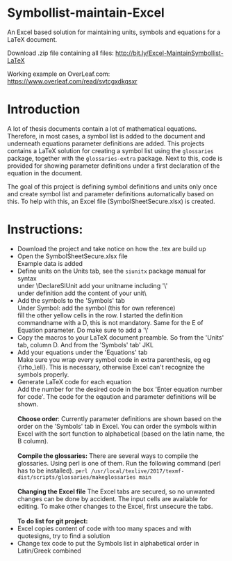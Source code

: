 # Symbollist-maintain-Excel
An Excel based solution for maintaining units, symbols and equations for a LaTeX document.

Download .zip file containing all files: http://bit.ly/Excel-MaintainSymbollist-LaTeX

Working example on OverLeaf.com: https://www.overleaf.com/read/svtcgxdkqsxr

# Introduction
A lot of thesis documents contain a lot of mathematical equations. Therefore, in most cases, a symbol list is added to the document and underneath equations parameter definitions are added.
This projects contains a LaTeX solution for creating a symbol list using the `glossaries` package, together with the `glossaries-extra` package. Next to this, code is provided for showing parameter definitions under a first declaration of the equation in the document.

The goal of this project is defining symbol definitions and units only once and create symbol list and parameter definitions automatically based on this. To help with this, an Excel file (SymbolSheetSecure.xlsx) is created. 

# Instructions:
- Download the project and take notice on how the .tex are build up
- Open the SymbolSheetSecure.xlsx file\
Example data is added
- Define units on the Units tab, see the `siunitx` package manual for syntax\
under \DeclareSIUnit add your unitname including '\\'\
under definition add the content of your unit\
- Add the symbols to the 'Symbols' tab\
Under Symbol: add the symbol (this for own reference)\
fill the other yellow cells in the row. I started the definition commandname with a D, this is not mandatory. Same for the E of Equation parameter. Do make sure to add a '\\'
- Copy the macros to your LaTeX document preamble. So from the 'Units' tab, column D. And from the 'Symbols' tab' JKL
- Add your equations under the 'Equations' tab\
Make sure you wrap every symbol code in extra parenthesis, eg eg {\rho_\ell}. This is necessary, otherwise Excel can't recognize the symbols properly.
- Generate LaTeX code for each equation\
Add the number for the desired code in the box 'Enter equation number
for code'. The code for the eqaution and parameter definitions will be shown.\
\
**Choose order**: Currently parameter definitions are shown based on the order on the 'Symbols' tab in Excel. You can order the symbols within Excel with the sort function to alphabetical (based on the latin name, the B column).
\
\
**Compile the glossaries:**
There are several ways to compile the glossaries. Using perl is one of them. 
Run the following command (perl has to be installed).
`perl /usr/local/texlive/2017/texmf-dist/scripts/glossaries/makeglossaries main`
\
\
**Changing the Excel file**
The Excel tabs are secured, so no unwanted changes can be done by accident. The input cells are available for editing. To make other changes to the Excel, first unsecure the tabs. 
\
\
**To do list for git project:**
- Excel copies content of code with too many spaces and with quotesigns, try to find a solution
- Change tex code to put the Symbols list in alphabetical order in Latin/Greek combined
